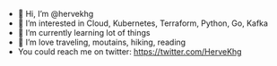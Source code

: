 - 👋 Hi, I’m @hervekhg
- 👀 I’m interested in Cloud, Kubernetes, Terraform, Python, Go, Kafka
- 🌱 I’m currently learning lot of things
- 💞️ I’m love traveling, moutains, hiking, reading 
- You could reach me on twitter:  https://twitter.com/HerveKhg

<!---
hervekhg/hervekhg is a ✨ special ✨ repository because its `README.md` (this file) appears on your GitHub profile.
You can click the Preview link to take a look at your changes.
--->
